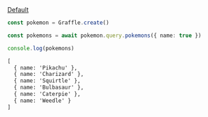 <div class="ExampleSnippet">
<a href="../../examples/output/default">Default</a>

<!-- dprint-ignore-start -->
```ts twoslash
const pokemon = Graffle.create()

const pokemons = await pokemon.query.pokemons({ name: true })

console.log(pokemons)
```
<!-- dprint-ignore-end -->

<!-- dprint-ignore-start -->
```txt
[
  { name: 'Pikachu' },
  { name: 'Charizard' },
  { name: 'Squirtle' },
  { name: 'Bulbasaur' },
  { name: 'Caterpie' },
  { name: 'Weedle' }
]
```
<!-- dprint-ignore-end -->

</div>
